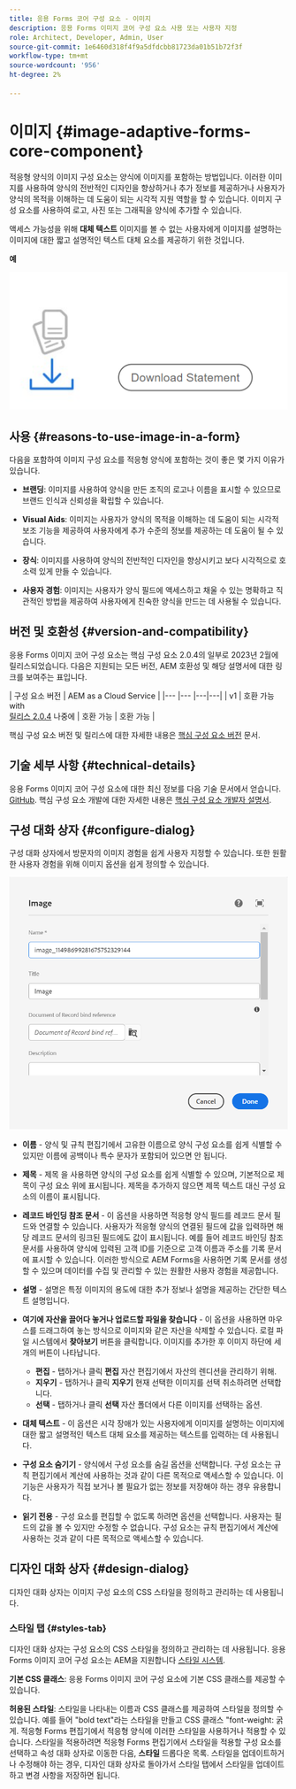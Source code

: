 ```yaml
---
title: 응용 Forms 코어 구성 요소 - 이미지
description: 응용 Forms 이미지 코어 구성 요소 사용 또는 사용자 지정
role: Architect, Developer, Admin, User
source-git-commit: 1e6460d318f4f9a5dfdcbb81723da01b51b72f3f
workflow-type: tm+mt
source-wordcount: '956'
ht-degree: 2%

---
```



# 이미지 {#image-adaptive-forms-core-component}

적응형 양식의 이미지 구성 요소는 양식에 이미지를 포함하는 방법입니다. 이러한 이미지를 사용하여 양식의 전반적인 디자인을 향상하거나 추가 정보를 제공하거나 사용자가 양식의 목적을 이해하는 데 도움이 되는 시각적 지원 역할을 할 수 있습니다. 이미지 구성 요소를 사용하여 로고, 사진 또는 그래픽을 양식에 추가할 수 있습니다.

액세스 가능성을 위해 **대체 텍스트** 이미지를 볼 수 없는 사용자에게 이미지를 설명하는 이미지에 대한 짧고 설명적인 텍스트 대체 요소를 제공하기 위한 것입니다.


**예**

![](/help/adaptive-forms/assets/image.png)


## 사용 {#reasons-to-use-image-in-a-form}

다음을 포함하여 이미지 구성 요소를 적응형 양식에 포함하는 것이 좋은 몇 가지 이유가 있습니다.

* **브랜딩**: 이미지를 사용하여 양식을 만든 조직의 로고나 이름을 표시할 수 있으므로 브랜드 인식과 신뢰성을 확립할 수 있습니다.

* **Visual Aids**: 이미지는 사용자가 양식의 목적을 이해하는 데 도움이 되는 시각적 보조 기능을 제공하여 사용자에게 추가 수준의 정보를 제공하는 데 도움이 될 수 있습니다.

* **장식**: 이미지를 사용하여 양식의 전반적인 디자인을 향상시키고 보다 시각적으로 호소력 있게 만들 수 있습니다.

* **사용자 경험**: 이미지는 사용자가 양식 필드에 액세스하고 채울 수 있는 명확하고 직관적인 방법을 제공하여 사용자에게 친숙한 양식을 만드는 데 사용될 수 있습니다.

## 버전 및 호환성 {#version-and-compatibility}

응용 Forms 이미지 코어 구성 요소는 핵심 구성 요소 2.0.4의 일부로 2023년 2월에 릴리스되었습니다. 다음은 지원되는 모든 버전, AEM 호환성 및 해당 설명서에 대한 링크를 보여주는 표입니다.

| 구성 요소 버전 | AEM as a Cloud Service |
|--- |--- |---|---|
| v1 | 호환 가능 with<br>[릴리스 2.0.4](/help/versions.md) 나중에 | 호환 가능 | 호환 가능 |

핵심 구성 요소 버전 및 릴리스에 대한 자세한 내용은 [핵심 구성 요소 버전](/help/versions.md) 문서.


<!-- ## Sample Component Output {#sample-component-output}

To experience the Accordion Component as well as see examples of its configuration options as well as HTML and JSON output, visit the [Component Library](https://adobe.com/go/aem_cmp_library_accordion). -->

## 기술 세부 사항 {#technical-details}

응용 Forms 이미지 코어 구성 요소에 대한 최신 정보를 다음 기술 문서에서 얻습니다. [GitHub](https://github.com/adobe/aem-core-forms-components/tree/master/ui.af.apps/src/main/content/jcr_root/apps/core/fd/components/form/image/v1/image). 핵심 구성 요소 개발에 대한 자세한 내용은 [핵심 구성 요소 개발자 설명서](/help/developing/overview.md).


## 구성 대화 상자 {#configure-dialog}

구성 대화 상자에서 방문자의 이미지 경험을 쉽게 사용자 지정할 수 있습니다. 또한 원활한 사용자 경험을 위해 이미지 옵션을 쉽게 정의할 수 있습니다.

![속성 탭](/help/adaptive-forms/assets/image_properties.png)

* **이름** - 양식 및 규칙 편집기에서 고유한 이름으로 양식 구성 요소를 쉽게 식별할 수 있지만 이름에 공백이나 특수 문자가 포함되어 있으면 안 됩니다.

* **제목** - 제목 을 사용하면 양식의 구성 요소를 쉽게 식별할 수 있으며, 기본적으로 제목이 구성 요소 위에 표시됩니다. 제목을 추가하지 않으면 제목 텍스트 대신 구성 요소의 이름이 표시됩니다.

* **레코드 바인딩 참조 문서** - 이 옵션을 사용하면 적응형 양식 필드를 레코드 문서 필드와 연결할 수 있습니다. 사용자가 적응형 양식의 연결된 필드에 값을 입력하면 해당 레코드 문서의 링크된 필드에도 값이 표시됩니다. 예를 들어 레코드 바인딩 참조 문서를 사용하여 양식에 입력된 고객 ID를 기준으로 고객 이름과 주소를 기록 문서에 표시할 수 있습니다. 이러한 방식으로 AEM Forms을 사용하면 기록 문서를 생성할 수 있으며 데이터를 수집 및 관리할 수 있는 원활한 사용자 경험을 제공합니다.

* **설명** - 설명은 특정 이미지의 용도에 대한 추가 정보나 설명을 제공하는 간단한 텍스트 설명입니다.

* **여기에 자산을 끌어다 놓거나 업로드할 파일을 찾습니다** - 이 옵션을 사용하면 마우스를 드래그하여 놓는 방식으로 이미지와 같은 자산을 삭제할 수 있습니다. 로컬 파일 시스템에서 **찾아보기** 버튼을 클릭합니다. 이미지를 추가한 후 이미지 하단에 세 개의 버튼이 나타납니다.
   * **편집** - 탭하거나 클릭 **편집** 자산 편집기에서 자산의 렌디션을 관리하기 위해.
   * **지우기** - 탭하거나 클릭 **지우기** 현재 선택한 이미지를 선택 취소하려면 선택합니다.
   * **선택** - 탭하거나 클릭 **선택**  자산 폴더에서 다른 이미지를 선택하는 옵션.

* **대체 텍스트** - 이 옵션은 시각 장애가 있는 사용자에게 이미지를 설명하는 이미지에 대한 짧고 설명적인 텍스트 대체 요소를 제공하는 텍스트를 입력하는 데 사용됩니다.

* **구성 요소 숨기기** - 양식에서 구성 요소를 숨길 옵션을 선택합니다. 구성 요소는 규칙 편집기에서 계산에 사용하는 것과 같이 다른 목적으로 액세스할 수 있습니다. 이 기능은 사용자가 직접 보거나 볼 필요가 없는 정보를 저장해야 하는 경우 유용합니다.

* **읽기 전용** - 구성 요소를 편집할 수 없도록 하려면 옵션을 선택합니다. 사용자는 필드의 값을 볼 수 있지만 수정할 수 없습니다. 구성 요소는 규칙 편집기에서 계산에 사용하는 것과 같이 다른 목적으로 액세스할 수 있습니다.

## 디자인 대화 상자 {#design-dialog}

디자인 대화 상자는 이미지 구성 요소의 CSS 스타일을 정의하고 관리하는 데 사용됩니다.

### 스타일 탭 {#styles-tab}

디자인 대화 상자는 구성 요소의 CSS 스타일을 정의하고 관리하는 데 사용됩니다. 응용 Forms 이미지 코어 구성 요소는 AEM을 지원합니다 [스타일 시스템](/help/get-started/authoring.md#component-styling).

**기본 CSS 클래스**: 응용 Forms 이미지 코어 구성 요소에 기본 CSS 클래스를 제공할 수 있습니다.

**허용된 스타일**: 스타일을 나타내는 이름과 CSS 클래스를 제공하여 스타일을 정의할 수 있습니다. 예를 들어 &quot;bold text&quot;라는 스타일을 만들고 CSS 클래스 &quot;font-weight: 굵게. 적응형 Forms 편집기에서 적응형 양식에 이러한 스타일을 사용하거나 적용할 수 있습니다. 스타일을 적용하려면 적응형 Forms 편집기에서 스타일을 적용할 구성 요소를 선택하고 속성 대화 상자로 이동한 다음, **스타일** 드롭다운 목록. 스타일을 업데이트하거나 수정해야 하는 경우, 디자인 대화 상자로 돌아가서 스타일 탭에서 스타일을 업데이트하고 변경 사항을 저장하면 됩니다.
